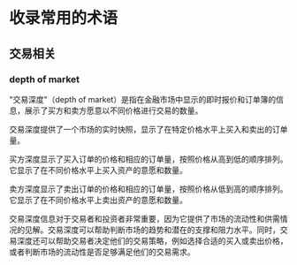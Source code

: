 # 收录常用的术语


## 交易相关
### depth of market
"交易深度"（depth of market）是指在金融市场中显示的即时报价和订单簿的信息，展示了买方和卖方愿意以不同价格进行交易的数量。

交易深度提供了一个市场的实时快照，显示了在特定价格水平上买入和卖出的订单量。  

买方深度显示了买入订单的价格和相应的订单量，按照价格从高到低的顺序排列。它显示了在不同价格水平上买入资产的意愿和数量。

卖方深度显示了卖出订单的价格和相应的订单量，按照价格从低到高的顺序排列。它显示了在不同价格水平上卖出资产的意愿和数量。

交易深度信息对于交易者和投资者非常重要，因为它提供了市场的流动性和供需情况的见解。交易深度可以帮助判断市场的趋势和潜在的支撑和阻力水平。同时，交易深度还可以帮助交易者决定他们的交易策略，例如选择合适的买入或卖出价格，或者判断市场的流动性是否足够满足他们的交易需求。